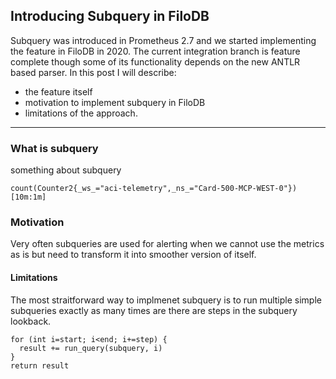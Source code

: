 ## Introducing Subquery in FiloDB

Subquery was introduced in Prometheus 2.7 and we started implementing the feature in FiloDB in 2020. The current integration branch is feature complete though some of its functionality depends on the new ANTLR based parser. In this post I will describe:
* the feature itself
* motivation to implement subquery in FiloDB
* limitations of the approach.

---

### What is subquery
something about subquery
```
count(Counter2{_ws_="aci-telemetry",_ns_="Card-500-MCP-WEST-0"})[10m:1m]
```

### Motivation
Very often subqueries are used for alerting when we cannot use the metrics as is but need to transform it into smoother version of itself.

#### Limitations
The most straitforward way to implmenet subquery is to run multiple simple subqueries exactly as many times are there are steps in the subquery lookback.

```
for (int i=start; i<end; i+=step) {
  result += run_query(subquery, i)
}
return result
```
